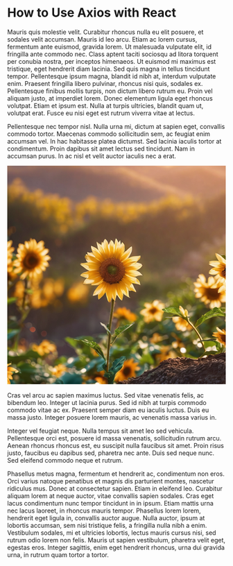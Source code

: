 # How to Use Axios with React

Mauris quis molestie velit. Curabitur rhoncus nulla eu elit posuere, et sodales velit accumsan. Mauris id leo arcu. Etiam ac lorem cursus, fermentum ante euismod, gravida lorem. Ut malesuada vulputate elit, id fringilla ante commodo nec. Class aptent taciti sociosqu ad litora torquent per conubia nostra, per inceptos himenaeos. Ut euismod mi maximus est tristique, eget hendrerit diam lacinia. Sed quis magna in tellus tincidunt tempor. Pellentesque ipsum magna, blandit id nibh at, interdum vulputate enim. Praesent fringilla libero pulvinar, rhoncus nisi quis, sodales ex. Pellentesque finibus mollis turpis, non dictum libero rutrum eu. Proin vel aliquam justo, at imperdiet lorem. Donec elementum ligula eget rhoncus volutpat. Etiam et ipsum est. Nulla at turpis ultricies, blandit quam ut, volutpat erat. Fusce eu nisi eget est rutrum viverra vitae at lectus.

Pellentesque nec tempor nisl. Nulla urna mi, dictum at sapien eget, convallis commodo tortor. Maecenas commodo sollicitudin sem, ac feugiat enim accumsan vel. In hac habitasse platea dictumst. Sed lacinia iaculis tortor at condimentum. Proin dapibus sit amet lectus sed tincidunt. Nam in accumsan purus. In ac nisl et velit auctor iaculis nec a erat.

![sunflowers](sunflowers.png)

Cras vel arcu ac sapien maximus luctus. Sed vitae venenatis felis, ac bibendum leo. Integer ut lacinia purus. Sed id nibh at turpis commodo commodo vitae ac ex. Praesent semper diam eu iaculis luctus. Duis eu massa justo. Integer posuere lorem mauris, ac venenatis massa varius in.

Integer vel feugiat neque. Nulla tempus sit amet leo sed vehicula. Pellentesque orci est, posuere id massa venenatis, sollicitudin rutrum arcu. Aenean rhoncus rhoncus est, eu suscipit nulla faucibus sit amet. Proin risus justo, faucibus eu dapibus sed, pharetra nec ante. Duis sed neque nunc. Sed eleifend commodo neque et rutrum.

Phasellus metus magna, fermentum et hendrerit ac, condimentum non eros. Orci varius natoque penatibus et magnis dis parturient montes, nascetur ridiculus mus. Donec at consectetur sapien. Etiam in eleifend leo. Curabitur aliquam lorem at neque auctor, vitae convallis sapien sodales. Cras eget lacus condimentum nunc tempor tincidunt in in ipsum. Etiam mattis urna nec lacus laoreet, in rhoncus mauris tempor. Phasellus lorem lorem, hendrerit eget ligula in, convallis auctor augue. Nulla auctor, ipsum at lobortis accumsan, sem nisi tristique felis, a fringilla nulla nibh a enim. Vestibulum sodales, mi et ultricies lobortis, lectus mauris cursus nisi, sed rutrum odio lorem non felis. Mauris ut sapien vestibulum, pharetra velit eget, egestas eros. Integer sagittis, enim eget hendrerit rhoncus, urna dui gravida urna, in rutrum quam tortor a tortor.

